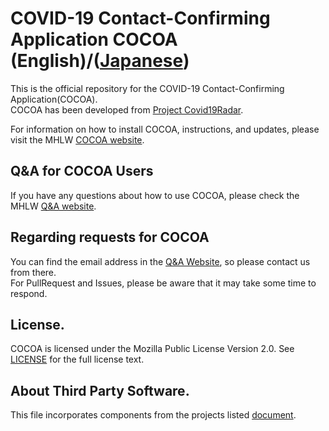 # COVID-19 Contact-Confirming Application COCOA (English)/([Japanese](README.ja.md))

This is the official repository for the COVID-19 Contact-Confirming Application(COCOA).  
COCOA has been developed from [Project Covid19Radar](https://github.com/Covid-19Radar).

For information on how to install COCOA, instructions, and updates, please visit the MHLW [COCOA website](https://www.mhlw.go.jp/stf/seisakunitsuite/bunya/cocoa_00138.html).

## Q&A for COCOA Users

If you have any questions about how to use COCOA, please check the MHLW [Q&A website](https://www.mhlw.go.jp/stf/seisakunitsuite/bunya/kenkou_iryou/covid19_qa_kanrenkigyou_00009.html).

## Regarding requests for COCOA

You can find the email address in the [Q&A Website](https://www.mhlw.go.jp/stf/seisakunitsuite/bunya/kenkou_iryou/covid19_qa_kanrenkigyou_00009.html), so please contact us from there.  
For PullRequest and Issues, please be aware that it may take some time to respond.

## License.

COCOA is licensed under the Mozilla Public License Version 2.0. See [LICENSE](LICENSE.md) for the full license text.

## About Third Party Software.

This file incorporates components from the projects listed [document](COPYRIGHT_THIRD_PARTY_SOFTWARE_NOTICES.md).
